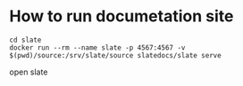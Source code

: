 # How to run documetation site

```
cd slate
docker run --rm --name slate -p 4567:4567 -v $(pwd)/source:/srv/slate/source slatedocs/slate serve
```

open slate
